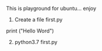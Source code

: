 This is playground for ubuntu... enjoy

1. Create a file first.py

print ("Hello Word")

2. python3.7 first.py
